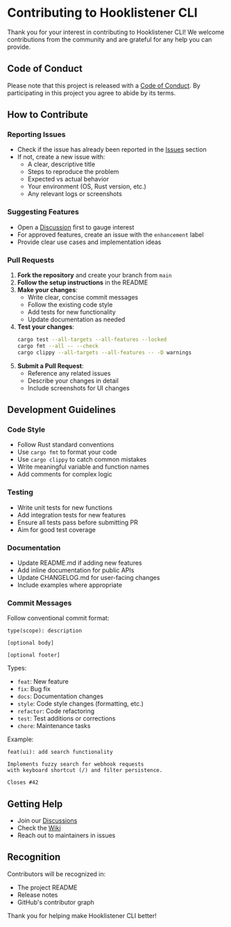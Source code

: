 # Contributing to Hooklistener CLI

Thank you for your interest in contributing to Hooklistener CLI! We welcome contributions from the community and are grateful for any help you can provide.

## Code of Conduct

Please note that this project is released with a [Code of Conduct](CODE_OF_CONDUCT.md). By participating in this project you agree to abide by its terms.

## How to Contribute

### Reporting Issues

- Check if the issue has already been reported in the [Issues](https://github.com/hooklistener/hooklistener-cli/issues) section
- If not, create a new issue with:
  - A clear, descriptive title
  - Steps to reproduce the problem
  - Expected vs actual behavior
  - Your environment (OS, Rust version, etc.)
  - Any relevant logs or screenshots

### Suggesting Features

- Open a [Discussion](https://github.com/hooklistener/hooklistener-cli/discussions) first to gauge interest
- For approved features, create an issue with the `enhancement` label
- Provide clear use cases and implementation ideas

### Pull Requests

1. **Fork the repository** and create your branch from `main`
2. **Follow the setup instructions** in the README
3. **Make your changes**:
   - Write clear, concise commit messages
   - Follow the existing code style
   - Add tests for new functionality
   - Update documentation as needed
4. **Test your changes**:
   ```bash
   cargo test --all-targets --all-features --locked
   cargo fmt --all -- --check
   cargo clippy --all-targets --all-features -- -D warnings
   ```
5. **Submit a Pull Request**:
   - Reference any related issues
   - Describe your changes in detail
   - Include screenshots for UI changes

## Development Guidelines

### Code Style

- Follow Rust standard conventions
- Use `cargo fmt` to format your code
- Use `cargo clippy` to catch common mistakes
- Write meaningful variable and function names
- Add comments for complex logic

### Testing

- Write unit tests for new functions
- Add integration tests for new features
- Ensure all tests pass before submitting PR
- Aim for good test coverage

### Documentation

- Update README.md if adding new features
- Add inline documentation for public APIs
- Update CHANGELOG.md for user-facing changes
- Include examples where appropriate

### Commit Messages

Follow conventional commit format:
```
type(scope): description

[optional body]

[optional footer]
```

Types:
- `feat`: New feature
- `fix`: Bug fix
- `docs`: Documentation changes
- `style`: Code style changes (formatting, etc.)
- `refactor`: Code refactoring
- `test`: Test additions or corrections
- `chore`: Maintenance tasks

Example:
```
feat(ui): add search functionality

Implements fuzzy search for webhook requests
with keyboard shortcut (/) and filter persistence.

Closes #42
```

## Getting Help

- Join our [Discussions](https://github.com/hooklistener/hooklistener-cli/discussions)
- Check the [Wiki](https://github.com/hooklistener/hooklistener-cli/wiki)
- Reach out to maintainers in issues

## Recognition

Contributors will be recognized in:
- The project README
- Release notes
- GitHub's contributor graph

Thank you for helping make Hooklistener CLI better!